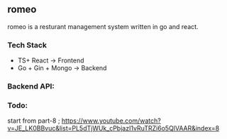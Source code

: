 ## romeo 

romeo is a resturant management system written in go and react.


### Tech Stack
- TS+ React -> Frontend 
- Go + Gin + Mongo -> Backend 


### Backend API:



### Todo:
start from part-8 ; https://www.youtube.com/watch?v=JE_LK0BBvuc&list=PL5dTjWUk_cPbjazI1vRuTRZi6o5QlVAAR&index=8

